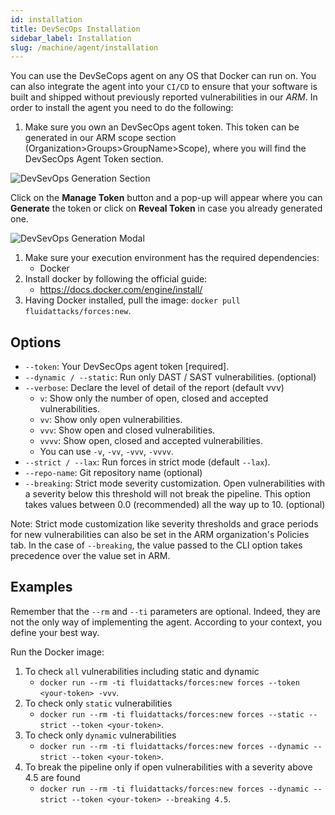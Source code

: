 ```yaml
---
id: installation
title: DevSecOps Installation
sidebar_label: Installation
slug: /machine/agent/installation
---
```


You can use the DevSeCops agent
on any OS that Docker can run on.
You can also integrate the agent
into your `CI/CD` to ensure
that your software is built and shipped
without previously reported vulnerabilities
in our *ARM*.
In order to install the agent
you need to do the following:

1. Make sure you own
  an DevSecOps agent token.
  This token can be generated
  in our ARM scope section
  (Organization>Groups>GroupName>Scope),
  where you will find
  the DevSecOps Agent Token section.

  ![DevSevOps Generation Section](https://res.cloudinary.com/fluid-attacks/image/upload/v1663687225/docs/machine/agent/installation/dev_token_section.png)

  Click on the **Manage Token** button
  and a pop-up will appear
  where you can **Generate** the token
  or click on **Reveal Token**
  in case you already generated one.

  ![DevSevOps Generation Modal](https://res.cloudinary.com/fluid-attacks/image/upload/v1663687225/docs/machine/agent/installation/manage_toke.pngs)

1. Make sure your execution environment
  has the required dependencies:
    - Docker
1. Install docker by following
  the official guide:
    - https://docs.docker.com/engine/install/
1. Having Docker installed,
  pull the image:
  `docker pull fluidattacks/forces:new`.

## Options

- `--token`: Your DevSecOps agent token [required].
- `--dynamic / --static`: Run only DAST / SAST vulnerabilities. (optional)
- `--verbose`: Declare the level of detail of the report (default vvv)
    - `v`: Show only the number of open,
    closed and accepted vulnerabilities.
    - `vv`: Show only open vulnerabilities.
    - `vvv`: Show open and closed vulnerabilities.
    - `vvvv`: Show open, closed
    and accepted vulnerabilities.
    - You can use `-v`, `-vv`, `-vvv`, `-vvvv`.
- `--strict / --lax`: Run forces in strict mode (default `--lax`).
- `--repo-name`: Git repository name (optional)
- `--breaking`: Strict mode severity customization. Open vulnerabilities
  with a severity below this threshold will not break the pipeline. This option
  takes values between 0.0 (recommended) all the way up to 10. (optional)

Note: Strict mode customization like severity thresholds and grace periods
for new vulnerabilities can also be set in the ARM organization's Policies tab.
In the case of `--breaking`, the value passed to the CLI option takes
precedence over the value set in ARM.

## Examples

Remember that the `--rm` and
`--ti` parameters are optional.
Indeed,
they are not the only way
of implementing the agent.
According to your context,
you define your best way.

Run the Docker image:

1. To check `all` vulnerabilities
  including static and dynamic
    - `docker run --rm -ti fluidattacks/forces:new
    forces --token <your-token> -vvv`.
1. To check only `static` vulnerabilities
    - `docker run --rm -ti fluidattacks/forces:new
    forces --static --strict --token <your-token>`.
1. To check only `dynamic` vulnerabilities
    - `docker run --rm -ti fluidattacks/forces:new
    forces --dynamic --strict --token <your-token>`.
1. To break the pipeline only if open vulnerabilities
  with a severity above 4.5 are found
    - `docker run --rm -ti fluidattacks/forces:new
    forces --dynamic --strict --token <your-token> --breaking 4.5`.
